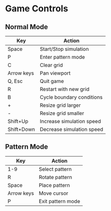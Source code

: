 # Game Controls

## Normal Mode

| Key         | Action                         |
|-------------|--------------------------------|
| Space       | Start/Stop simulation          |
| P           | Enter pattern mode             |
| C           | Clear grid                     |
| Arrow keys  | Pan viewport                   |
| Q, Esc      | Quit game                      |
| R           | Restart with new grid          |
| B           | Cycle boundary conditions      |
| +           | Resize grid larger             |
| -           | Resize grid smaller            |
| Shift+Up    | Increase simulation speed      |
| Shift+Down  | Decrease simulation speed      |

## Pattern Mode

| Key         | Action                         |
|-------------|--------------------------------|
| 1-9         | Select pattern                 |
| R           | Rotate pattern                 |
| Space       | Place pattern                  |
| Arrow keys  | Move cursor                    |
| P           | Exit pattern mode              |
